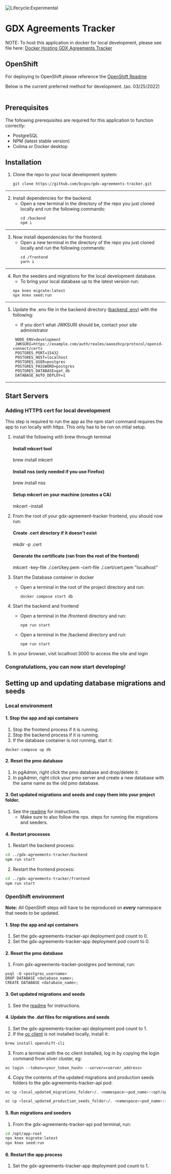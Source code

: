 ![Lifecycle:Experimental](https://img.shields.io/badge/Lifecycle-Experimental-339999)

# GDX Agreements Tracker

NOTE: To host this application in docker for local development, please see file here: [Docker Hosting GDX Agreements Tracker](/documentation/README.md)

## OpenShift
For deploying to OpenShift please reference the [OpenShift Readme](./openshift/templates/README.md)

Below is the current preferred method for development. (ao. 03/25/2022)<br><br>

## Prerequisites

The following prerequisites are required for this application to function correctly:

*   PostgreSQL
*   NPM (latest stable version)
*   Colima or Docker desktop

## Installation

1.  Clone the repo to your local development system:
    ```
    git clone https://github.com/bcgov/gdx-agreements-tracker.git
    ```
---

2. Install dependencies for the backend.
    * Open a new terminal in the directory of the repo you just cloned locally and run the following commands: 
        ```
        cd /backend
        npm i
        ```
---

3. Now install dependencies for the frontend.
    * Open a new terminal in the directory of the repo you just cloned locally and run the following commands: 
        ```
        cd /frontend
        yarn i
        ```
---

4. Run the seeders and migrations for the local development database.
    * To bring your local database up to the latest version run:
    ```
    npx knex migrate:latest
    npx knex seed:run
    ```
---

5. Update the .env file in the backend directory ([backend .env](/backend/.env)) with the following:
    * If you don't what JWKSURI should be, contact your site administrator

   ```
    NODE_ENV=development
    JWKSURI=https://example.com/auth/realms/aaoozhcp/protocol/openid-connect/certs
    POSTGRES_PORT=15432
    POSTGRES_HOST=localhost
    POSTGRES_USER=postgres
    POSTGRES_PASSWORD=postgres
    POSTGRES_DATABASE=gat_db
    DATABASE_AUTO_DEPLOY=1
   ```
  ---

## Start Servers
### Adding HTTPS cert for local development
This step is required to run the app as the npm start command requires the app to run locally with https.  This only has to be run on intial setup.

1. install the following with brew through terminal
    #### Install mkcert tool
    brew install mkcert

    #### Install nss (only needed if you use Firefox)
    brew install nss

    #### Setup mkcert on your machine (creates a CA)
    mkcert -install

2. From the root of your gdx-agreement-tracker frontend, you should now run:
    #### Create .cert directory if it doesn't exist
    mkdir -p .cert

    #### Generate the certificate (ran from the root of the frontend)
    mkcert -key-file ./.cert/key.pem -cert-file ./.cert/cert.pem "localhost"


1. Start the Database container in docker
    *   Open a terminal in the root of the project directory and run:
         ```
         docker compose start db
         ```

2. Start the backend and frontend
    *   Open a terminal in the /frontend directory and run:
        ```
        npm run start
        ```
    *   Open a terminal in the /backend directory and run:
         ```
         npm run start
         ```

3. In your browser, visit localhost:3000 to access the site and login


### Congratulations, you can now start developing!

## Setting up and updating database migrations and seeds
### Local environment
#### 1. Stop the app and api containers
1. Stop the frontend process if it is running.
2. Stop the backend process if it is running.
3. If the database container is not running, start it:
```
docker-compose up db
```
#### 2. Reset the pmo database
1. In pgAdmin, right click the pmo database and drop/delete it.
2. In pgAdmin, right click your pmo server and create a new database with the same name as the old pmo database.
#### 3. Get updated migrations and seeds and copy them into your project folder.
1. See the [readme](https://apps.itsm.gov.bc.ca/bitbucket/projects/DES/repos/pmo-mssql-converter/browse/README.md?useDefaultHandler=true#50) for instructions.
   * Make sure to also follow the npx. steps for running the migrations and seeders.
#### 4. Restart processes
1. Restart the backend process:
```bash
cd ../gdx-agreements-tracker/backend
npm run start
```
2. Restart the frontend process:
```bash
cd ../gdx-agreements-tracker/frontend
npm run start
```
### OpenShift environment
**Note:** All OpenShift steps will have to be reproduced on ***every*** namespace that needs to be updated.
#### 1. Stop the app and api containers
1. Set the gdx-agreements-tracker-api deployment pod count to 0.
2. Set the gdx-agreements-tracker-app deployment pod count to 0.
#### 2. Reset the pmo database
1. From gdx-agreements-tracker-postgres pod terminal, run:
```postgres
psql -U <postgres_username>
DROP DATABASE <database_name>;
CREATE DATABASE <database_name>;
```

#### 3. Get updated migrations and seeds
1. See the [readme](https://apps.itsm.gov.bc.ca/bitbucket/projects/DES/repos/pmo-mssql-converter/browse/README.md?useDefaultHandler=true#50) for instructions.
#### 4. Update the .dat files for migrations and seeds
1. Set the gdx-agreements-tracker-api deployment pod count to 1.
2. If the [oc client](https://docs.openshift.com/container-platform/4.11/cli_reference/openshift_cli/getting-started-cli.html) is not installed locally, install it:
```bash
brew install openshift-cli
```
3. From a terminal with the oc client installed, log in by copying the login command from silver cluster, eg:
```
oc login --token=<your_token_hash> --server=<server_address>
```
4. Copy the contents of the updated migrations and production seeds folders to the gdx-agreements-tracker-api pod:
```bash
oc cp <local_updated_migrations_folder>/. <namespace><pod_name>:<opt/api-root/src/database/migrations>

oc cp <local_updated_production_seeds_folder>/. <namespace><pod_name>:<opt/api-root/src/database/production_seeds>
```

#### 5. Run migrations and seeders
1. From the gdx-agreements-tracker-api pod terminal, run:
```bash
cd /opt/app-root
npx knex migrate:latest
npx knex seed:run
```
#### 6. Restart the app process
1. Set the gdx-agreements-tracker-app deployment pod count to 1.
